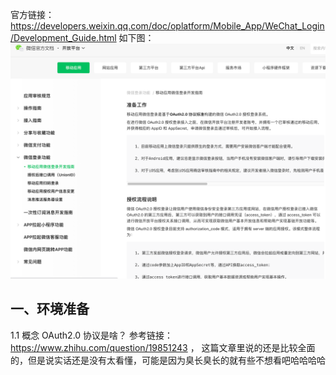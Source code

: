 官方链接：
https://developers.weixin.qq.com/doc/oplatform/Mobile_App/WeChat_Login/Development_Guide.html
如下图：
![](images/Pasted%20image%2020230827214821.png)
## 一、环境准备
1.1 概念
OAuth2.0 协议是啥？
参考链接：https://www.zhihu.com/question/19851243 ， 这篇文章里说的还是比较全面的，但是说实话还是没有太看懂，可能是因为臭长臭长的就有些不想看吧哈哈哈哈
